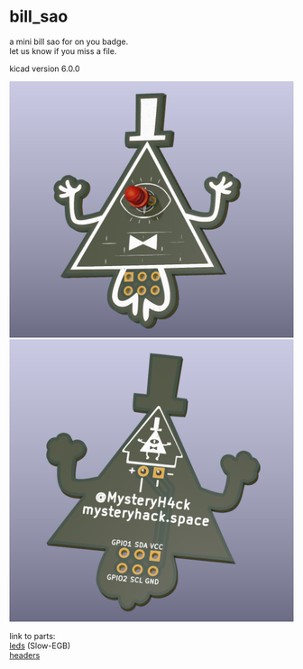 # bill_sao
a mini bill sao for on you badge.  
let us know if you miss a file. 

kicad version 6.0.0

![front](pictures/01.png)
![Back](pictures/02.png)

link to parts:  
[leds][df1] (Slow-EGB)  
[headers][df2]  

 [df1]: <https://aliexpress.com/item/32284863676.html>
 [df2]: <https://aliexpress.com/item/32623553746.html>